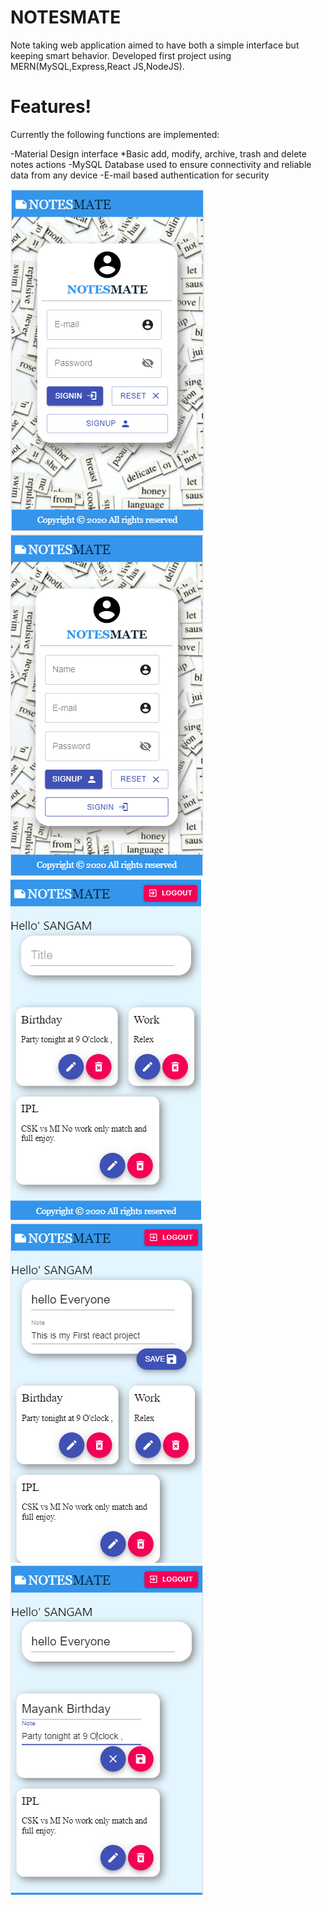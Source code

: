 # NOTESMATE

Note taking web application aimed to have both a simple interface but keeping smart behavior. Developed first project using MERN(MySQL,Express,React JS,NodeJS).

# Features!

Currently the following functions are implemented:

   -Material Design interface *Basic add, modify, archive, trash and delete notes actions
   -MySQL Database used to ensure connectivity and reliable data from any device
   -E-mail based authentication for security
   
![alt text](https://github.com/Abhaybhadouriya/Notesmate/blob/master/public/1.PNG?raw=true)
![alt text](https://github.com/Abhaybhadouriya/Notesmate/blob/master/public/2.PNG?raw=true)
![alt text](https://github.com/Abhaybhadouriya/Notesmate/blob/master/public/3.PNG?raw=true)
![alt text](https://github.com/Abhaybhadouriya/Notesmate/blob/master/public/4.PNG?raw=true)
![alt text](https://github.com/Abhaybhadouriya/Notesmate/blob/master/public/5.PNG?raw=true)

   

